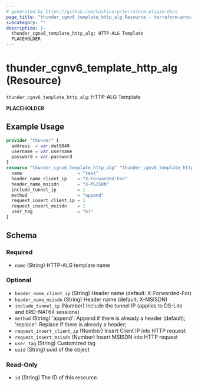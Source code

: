 ```yaml
---
# generated by https://github.com/hashicorp/terraform-plugin-docs
page_title: "thunder_cgnv6_template_http_alg Resource - terraform-provider-thunder"
subcategory: ""
description: |-
  thunder_cgnv6_template_http_alg: HTTP-ALG Template
  PLACEHOLDER
---
```


# thunder_cgnv6_template_http_alg (Resource)

`thunder_cgnv6_template_http_alg`: HTTP-ALG Template

__PLACEHOLDER__

## Example Usage

```terraform
provider "thunder" {
  address  = var.dut9049
  username = var.username
  password = var.password
}
resource "thunder_cgnv6_template_http_alg" "thunder_cgnv6_template_http_alg" {
  name                     = "test"
  header_name_client_ip    = "X-Forwarded-For"
  header_name_msisdn       = "X-MSISDN"
  include_tunnel_ip        = 1
  method                   = "append"
  request_insert_client_ip = 1
  request_insert_msisdn    = 1
  user_tag                 = "61"
}
```

<!-- schema generated by tfplugindocs -->
## Schema

### Required

- `name` (String) HTTP-ALG template name

### Optional

- `header_name_client_ip` (String) Header name (default: X-Forwarded-For)
- `header_name_msisdn` (String) Header name (default: X-MSISDN)
- `include_tunnel_ip` (Number) Include the tunnel IP (applies to DS-Lite and 6RD-NAT64 sessions)
- `method` (String) 'append': Append if there is already a header (default); 'replace': Replace if there is already a header;
- `request_insert_client_ip` (Number) Insert Client IP into HTTP request
- `request_insert_msisdn` (Number) Insert MSISDN into HTTP request
- `user_tag` (String) Customized tag
- `uuid` (String) uuid of the object

### Read-Only

- `id` (String) The ID of this resource.


